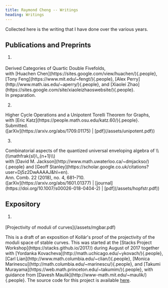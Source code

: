 ```yaml
---
title: Raymond Cheng -- Writings
heading: Writings
---
```


Collected here is the writing that I have done over the various years.

## Publications and Preprints

1. <div class="paper">
<div class="paper-title">Derived Categories of Quartic Double Fivefolds,</div>
<div class="coauthor">with [Huachen Chen](https://sites.google.com/view/huachen/){.people},
                           [Tony Feng](https://www.mit.edu/~fengt/){.people},
                           [Alex Perry](http://www.math.ias.edu/~aperry/){.people}, and
                           [Xiaolei Zhao](https://sites.google.com/site/xiaoleizhaoswebsite/){.people}.</div>
<div class="journal">In preparation.</div>
</div>

2. <div class="paper">
<div class="paper-title">Higher Cycle Operations and a Unipotent Torelli Theorem for Graphs,</div>
<div class="coauthor">with [Eric Katz](https://people.math.osu.edu/katz.60/){.people}.</div>
<div class="journal">Submitted.</div>
<div class="paper-links">([arXiv](https://arxiv.org/abs/1709.01175) | [pdf](/assets/unipotent.pdf))</div>
</div>

3. <div class="paper">
<div class="paper-title">Combinatorial aspects of the quantized universal enveloping algebra of \\(\\mathfrak{sl}\_{n+1}\\)</div>
<div class="coauthor">with [David M. Jackson](http://www.math.uwaterloo.ca/~dmjackso/){.people} and [Geoff Stanley](https://scholar.google.co.uk/citations?user=Dj5z2DwAAAAJ&hl=en).</div>
<div class="journal">Ann. Comb. 22 (2018), no. 4, 681–710.</div>
<div class="paper-links">([arXiv](https://arxiv.org/abs/1601.01377) | [journal](https://doi.org/10.1007/s00026-018-0404-2) | [pdf](/assets/hopfstr.pdf))</div>
</div>

## Expository

1. <div class="paper">
<div class="paper-title">[Projectivity of moduli of curves](/assets/mgbar.pdf)</a></div>
<p class="paper-description">
This is a draft of an exposition of Kollár's proof of the projectivity
of the moduli space of stable curves. This was started at the
[Stacks Project Workshop](https://stacks.github.io/2017/)
during August of 2017 together with
[Yordanka Kovacheva](http://math.uchicago.edu/~ykovach/){.people},
[Carl Lian](http://www.math.columbia.edu/~clian/){.people},
[Monica Marinescu](http://math.columbia.edu/~marinescu/){.people}, and
[Takumi Murayama](https://web.math.princeton.edu/~takumim/){.people},
with guidance from [Davesh Maulik](http://www-math.mit.edu/~maulik/){.people}.
The source code for this project is available
<a href="https://github.com/chngr/mgbar-proj">here</a>.
</div>
